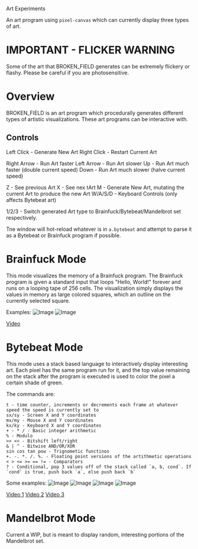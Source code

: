 Art Experiments

An art program using `pixel-canvas` which can currently display three types of art.

# IMPORTANT - FLICKER WARNING
Some of the art that BROKEN_FIELD generates can be extremely flickery or flashy. Please be careful if you are photosensitive.

# Overview

BROKEN_FIELD is an art program which procedurally generates different types of artistic visualizations. These art programs can be interactive with.

## Controls
Left Click - Generate New Art
Right Click - Restart Current Art

Right Arrow - Run Art faster
Left Arrow - Run Art slower
Up - Run Art much faster (double current speed)
Down - Run Art much slower (halve current speed)

Z - See previous Art
X - See nex tArt
M - Generate New Art, mutating the current Art to produce the new Art
W/A/S/D - Keyboard Controls (only affects Bytebeat art)

1/2/3 - Switch generated Art type to Brainfuck/Bytebeat/Mandelbrot set respectively.

Tne window will hot-reload whatever is in `a.bytebeat` and attempt to parse it as a Bytebeat or Brainfuck program if possible.

# Brainfuck Mode
This mode visualizes the memory of a Brainfuck program. The Brainfuck program is given a standard input that loops "Hello, World!" forever and runs on a looping tape of 256 cells. The visualization simply displays the values in memory as large colored squares, which an outline on the currently selected square.

Examples:
![Image](screenshots/bf%20-%20example1.png)
![Image](screenshots/bf%20-%20example2.png)

[Video](https://youtube.com/watch?v=K_weN-BL4G8)

# Bytebeat Mode
This mode uses a stack based language to interactively display interesting art. Each pixel has the same program run for it, and the top value remaining on the stack after the program is executed is used to color the pixel a certain shade of green.

The commands are:
```
t - time counter, increments or decrements each frame at whatever speed the speed is currently set to
sx/sy - Screen X and Y coordinates
mx/my - Mouse X and Y coordinates
kx/ky - Keyboard X and Y coordinates
+ - * / - Basic integer arithmetic
% - Modulo
>> << - Bitshift left/right
& | ^ - Bitwise AND/OR/XOR
sin cos tan pow - Trignometic functinos
+. -. *. /. %. - Floating point versions of the artithmetic operations
< > <= >= == != - Comparators
? - Conditional, pop 3 values off of the stack called `a, b, cond`. If `cond` is true, push back `a`, else push back `b`
```

Some examples:
![Image](screenshots/bb%20-%20example1.png)
![Image](screenshots/bb%20-%20example2.png)
![Image](screenshots/bb%20-%20example3.png)
![Image](screenshots/bb%20-%20example4.png)


[Video 1](https://www.youtube.com/watch?v=Q91BZyxkqSY)
[Video 2](https://youtube.com/watch?v=fMa5Ox0A05k)
[Video 3](https://youtube.com/watch?v=DsSI1pCNn7c)

# Mandelbrot Mode
Current a WIP, but is meant to display random, interesting portions of the Mandelbrot set.